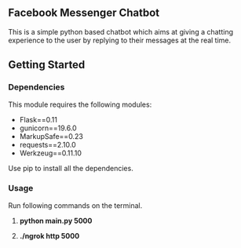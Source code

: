 ## Facebook Messenger Chatbot

This is a simple python based chatbot which aims at giving a chatting experience to the user by replying to their messages at the real time.

## Getting Started 

### Dependencies

This module requires the following modules:

* Flask==0.11
* gunicorn==19.6.0
* MarkupSafe==0.23
* requests==2.10.0
* Werkzeug==0.11.10

Use pip to install all the dependencies.

### Usage

Run following commands on the terminal.

1. <b>python main.py 5000</b> 

2. <b>./ngrok http 5000</b>
